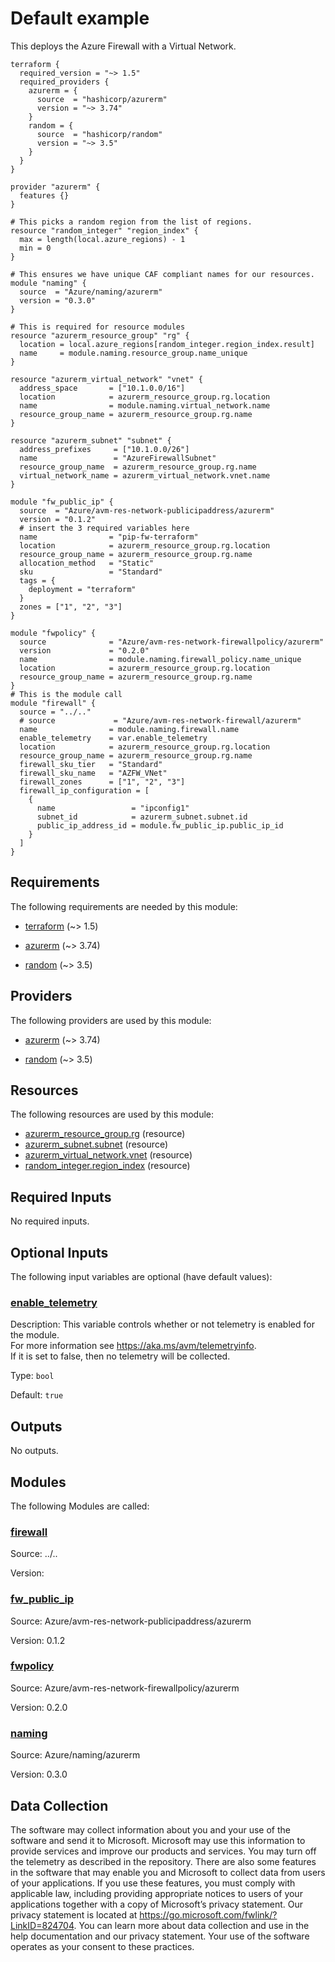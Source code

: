 <!-- BEGIN_TF_DOCS -->
# Default example

This deploys the Azure Firewall with a Virtual Network.

```hcl
terraform {
  required_version = "~> 1.5"
  required_providers {
    azurerm = {
      source  = "hashicorp/azurerm"
      version = "~> 3.74"
    }
    random = {
      source  = "hashicorp/random"
      version = "~> 3.5"
    }
  }
}

provider "azurerm" {
  features {}
}

# This picks a random region from the list of regions.
resource "random_integer" "region_index" {
  max = length(local.azure_regions) - 1
  min = 0
}

# This ensures we have unique CAF compliant names for our resources.
module "naming" {
  source  = "Azure/naming/azurerm"
  version = "0.3.0"
}

# This is required for resource modules
resource "azurerm_resource_group" "rg" {
  location = local.azure_regions[random_integer.region_index.result]
  name     = module.naming.resource_group.name_unique
}

resource "azurerm_virtual_network" "vnet" {
  address_space       = ["10.1.0.0/16"]
  location            = azurerm_resource_group.rg.location
  name                = module.naming.virtual_network.name
  resource_group_name = azurerm_resource_group.rg.name
}

resource "azurerm_subnet" "subnet" {
  address_prefixes     = ["10.1.0.0/26"]
  name                 = "AzureFirewallSubnet"
  resource_group_name  = azurerm_resource_group.rg.name
  virtual_network_name = azurerm_virtual_network.vnet.name
}

module "fw_public_ip" {
  source  = "Azure/avm-res-network-publicipaddress/azurerm"
  version = "0.1.2"
  # insert the 3 required variables here
  name                = "pip-fw-terraform"
  location            = azurerm_resource_group.rg.location
  resource_group_name = azurerm_resource_group.rg.name
  allocation_method   = "Static"
  sku                 = "Standard"
  tags = {
    deployment = "terraform"
  }
  zones = ["1", "2", "3"]
}

module "fwpolicy" {
  source              = "Azure/avm-res-network-firewallpolicy/azurerm"
  version             = "0.2.0"
  name                = module.naming.firewall_policy.name_unique
  location            = azurerm_resource_group.rg.location
  resource_group_name = azurerm_resource_group.rg.name
}
# This is the module call
module "firewall" {
  source = "../.."
  # source             = "Azure/avm-res-network-firewall/azurerm"
  name                = module.naming.firewall.name
  enable_telemetry    = var.enable_telemetry
  location            = azurerm_resource_group.rg.location
  resource_group_name = azurerm_resource_group.rg.name
  firewall_sku_tier   = "Standard"
  firewall_sku_name   = "AZFW_VNet"
  firewall_zones      = ["1", "2", "3"]
  firewall_ip_configuration = [
    {
      name                 = "ipconfig1"
      subnet_id            = azurerm_subnet.subnet.id
      public_ip_address_id = module.fw_public_ip.public_ip_id
    }
  ]
}

```

<!-- markdownlint-disable MD033 -->
## Requirements

The following requirements are needed by this module:

- <a name="requirement_terraform"></a> [terraform](#requirement\_terraform) (~> 1.5)

- <a name="requirement_azurerm"></a> [azurerm](#requirement\_azurerm) (~> 3.74)

- <a name="requirement_random"></a> [random](#requirement\_random) (~> 3.5)

## Providers

The following providers are used by this module:

- <a name="provider_azurerm"></a> [azurerm](#provider\_azurerm) (~> 3.74)

- <a name="provider_random"></a> [random](#provider\_random) (~> 3.5)

## Resources

The following resources are used by this module:

- [azurerm_resource_group.rg](https://registry.terraform.io/providers/hashicorp/azurerm/latest/docs/resources/resource_group) (resource)
- [azurerm_subnet.subnet](https://registry.terraform.io/providers/hashicorp/azurerm/latest/docs/resources/subnet) (resource)
- [azurerm_virtual_network.vnet](https://registry.terraform.io/providers/hashicorp/azurerm/latest/docs/resources/virtual_network) (resource)
- [random_integer.region_index](https://registry.terraform.io/providers/hashicorp/random/latest/docs/resources/integer) (resource)

<!-- markdownlint-disable MD013 -->
## Required Inputs

No required inputs.

## Optional Inputs

The following input variables are optional (have default values):

### <a name="input_enable_telemetry"></a> [enable\_telemetry](#input\_enable\_telemetry)

Description: This variable controls whether or not telemetry is enabled for the module.  
For more information see https://aka.ms/avm/telemetryinfo.  
If it is set to false, then no telemetry will be collected.

Type: `bool`

Default: `true`

## Outputs

No outputs.

## Modules

The following Modules are called:

### <a name="module_firewall"></a> [firewall](#module\_firewall)

Source: ../..

Version:

### <a name="module_fw_public_ip"></a> [fw\_public\_ip](#module\_fw\_public\_ip)

Source: Azure/avm-res-network-publicipaddress/azurerm

Version: 0.1.2

### <a name="module_fwpolicy"></a> [fwpolicy](#module\_fwpolicy)

Source: Azure/avm-res-network-firewallpolicy/azurerm

Version: 0.2.0

### <a name="module_naming"></a> [naming](#module\_naming)

Source: Azure/naming/azurerm

Version: 0.3.0

<!-- markdownlint-disable-next-line MD041 -->
## Data Collection

The software may collect information about you and your use of the software and send it to Microsoft. Microsoft may use this information to provide services and improve our products and services. You may turn off the telemetry as described in the repository. There are also some features in the software that may enable you and Microsoft to collect data from users of your applications. If you use these features, you must comply with applicable law, including providing appropriate notices to users of your applications together with a copy of Microsoft’s privacy statement. Our privacy statement is located at <https://go.microsoft.com/fwlink/?LinkID=824704>. You can learn more about data collection and use in the help documentation and our privacy statement. Your use of the software operates as your consent to these practices.
<!-- END_TF_DOCS -->
